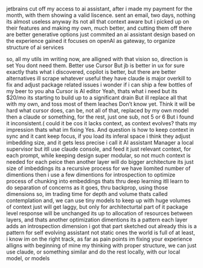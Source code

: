 jetbrains cut off my access to ai assistant, after i made my payment for the month, with them showing a valid liscence.
sent an email, two days, nothing
its almost useless anyway
its not all that context aware
but i picked up on their features and making my own, much better, and cutting them off
there are better generative options
just commited an ai assistant design based on the experience gained
it focuses on openAI as gateway, to organize structure of ai services

so, all my utils im writing now, are alligned with that vision
so, direction is set
You dont need them. Better use Cursor
But jb is better in ux for sure
exactly
thats what i discovered, copilot is better, but there are better alternatives
ill scrape whatever useful they have
claude is major overkill to fix and adjust package related issues
i wonder if i can ship a few bottles of my beer to you
aha
Cursor is AI editor
Yeah, thats what i need
but its $20/mo
its starting to build up to a significant drain
But ill replace all that with my own, and toss most of them leaches
Don’t know yet. Think it will be hard
what cursor does, can be, not all of that, replaced by my own model
then a claude or something, for the rest, just one sub, not 5 or 6
But i found it inconsistent.(
could it be cos it lacks context, as context evolves?
thats my impression
thats what im fixing
Yes. And question is how to keep context in sync
and it cant keep focus, if you load its inferal space
i think they adjust imbedding size, and it gets less precise
i call it AI assistant Manager
a local supervisor
but itll use claude console, and feed it just relevant context, for each prompt, while keeping design super modular, so not much context is needed for each peice
then another layer will do bigger architecture
its just size of imbeddings
its a recursive process
for we have liomited number of dimentions
then i use a few dimentions for introspection
to optimize process of chunking into embeddings
thats thru deep learning
itll learn to do separation of concerns as it goes, thru backprop, using those dimensions
so, im trading time for depth and volume
thats called contemplation
and, we can use tiny models to keep up with huge volumes of context
just will get laggy, but only for architecturtal part of it
package level response will be unchanged
its up to allocation of resources between layers, and thats another optimization dimentions
its a pattern
each layer adds an introspection dimension
i got that part sketched out already
this is a pattern for self evolving assistant
not static ones the world is full of
at least, i know im on the right track, as far as pain points im fixing
your experience alligns with beginning of mine
my thinking
with proper structure, we can just use claude, or something similar
and do the rest locally, with our local model, or models